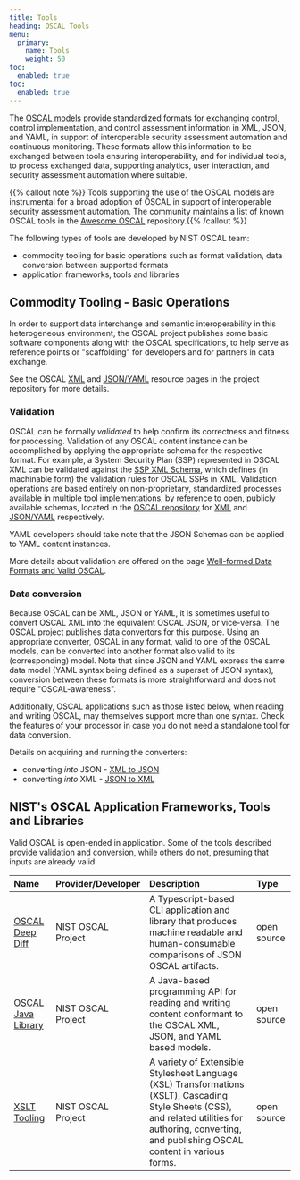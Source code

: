 ```yaml
---
title: Tools
heading: OSCAL Tools
menu:
  primary:
    name: Tools
    weight: 50
toc:
  enabled: true
toc:
  enabled: true
---
```


The [OSCAL models](/concepts/layer/) provide standardized formats for exchanging control, control implementation, and control assessment information in XML, JSON, and YAML, in support of interoperable security assessment automation and continuous monitoring. These formats allow this information to be exchanged between tools ensuring interoperability, and for individual tools, to process exchanged data, supporting analytics, user interaction, and security assessment automation where suitable.

{{% callout note %}} Tools supporting the use of the OSCAL models are instrumental for a broad adoption of OSCAL in support of interoperable security assessment automation.  The community maintains a list of known OSCAL tools in the [Awesome OSCAL](https://github.com/oscal-club/awesome-oscal) repository.{{% /callout %}}

The following types of tools are developed by NIST OSCAL team:
- commodity tooling for basic operations such as format validation, data conversion between supported formats
- application frameworks, tools and libraries

## Commodity Tooling - Basic Operations

In order to support data interchange and semantic interoperability in this heterogeneous environment, the OSCAL project publishes some basic software components along with the OSCAL specifications, to help serve as reference points or "scaffolding" for developers and for partners in data exchange.

See the OSCAL  [XML](https://github.com/usnistgov/OSCAL/tree/main/xml) and [JSON/YAML](https://github.com/usnistgov/OSCAL/tree/main/json) resource pages in the project repository for more details.

### Validation

OSCAL can be formally *validated* to help confirm its correctness and fitness for processing. Validation of any OSCAL content instance can be accomplished by applying the appropriate schema for the respective format. For example, a System Security Plan (SSP) represented in OSCAL XML can be validated against the [SSP XML Schema](https://github.com/usnistgov/OSCAL/blob/main/xml/schema/oscal_ssp_schema.xsd), which defines (in machinable form) the validation rules for OSCAL SSPs in XML. Validation operations are based entirely on non-proprietary, standardized processes available in multiple tool implementations, by reference to open, publicly available schemas, located in the [OSCAL repository](https://github.com/usnistgov/OSCAL/) for [XML](https://github.com/usnistgov/OSCAL/tree/main/xml/schema) and [JSON/YAML](https://github.com/usnistgov/OSCAL/tree/main/json/schema) respectively.

YAML developers should take note that the JSON Schemas can be applied to YAML content instances.

More details about validation are offered on the page [Well-formed Data Formats and Valid OSCAL](https://pages.nist.gov/OSCAL/concepts/layer/validation/).

### Data conversion

Because OSCAL can be XML, JSON or YAML, it is sometimes useful to convert OSCAL XML into the equivalent OSCAL JSON, or vice-versa.  The OSCAL project publishes data convertors for this purpose. Using an appropriate converter, OSCAL in any format, valid to one of the OSCAL models, can be converted into another format also valid to its (corresponding) model. Note that since JSON and YAML express the same data model (YAML syntax being defined as a superset of JSON syntax), conversion between these formats is more straightforward and does not require "OSCAL-awareness".

Additionally, OSCAL applications such as those listed below, when reading and writing OSCAL, may themselves support more than one syntax. Check the features of your processor in case you do not need a standalone tool for data conversion.

Details on acquiring and running the converters:

- converting *into* JSON - [XML to JSON](https://github.com/usnistgov/OSCAL/tree/main/json)
- converting *into* XML - [JSON to XML](https://github.com/usnistgov/OSCAL/tree/main/xml)
 
## NIST's OSCAL Application Frameworks, Tools and Libraries

Valid OSCAL is open-ended in application. Some of the tools described provide validation and conversion, while others do not, presuming that inputs are already valid.

| Name | Provider/Developer | Description | Type |
|:---|:---|:---|:---|
| [OSCAL Deep Diff](https://github.com/usnistgov/oscal-deep-diff) | NIST OSCAL Project | A Typescript-based CLI application and library that produces machine readable and human-consumable comparisons of JSON OSCAL artifacts. | open source |
| [OSCAL Java Library](https://github.com/usnistgov/liboscal-java) | NIST OSCAL Project | A Java-based programming API for reading and writing content conformant to the OSCAL XML, JSON, and YAML based models. | open source |
| [XSLT Tooling](https://github.com/usnistgov/oscal-tools/tree/master/xslt) | NIST OSCAL Project | A variety of Extensible Stylesheet Language (XSL) Transformations (XSLT), Cascading Style Sheets (CSS), and related utilities for authoring, converting, and publishing OSCAL content in various forms. | open source |
